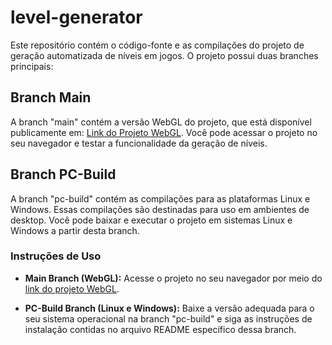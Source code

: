 # level-generator

Este repositório contém o código-fonte e as compilações do projeto de geração automatizada de níveis em jogos. O projeto possui duas branches principais:

## Branch Main

A branch "main" contém a versão WebGL do projeto, que está disponível publicamente em: [Link do Projeto WebGL](https://jonathanyuri.github.io/level-generator/). Você pode acessar o projeto no seu navegador e testar a funcionalidade da geração de níveis.

## Branch PC-Build

A branch "pc-build" contém as compilações para as plataformas Linux e Windows. Essas compilações são destinadas para uso em ambientes de desktop. Você pode baixar e executar o projeto em sistemas Linux e Windows a partir desta branch.

### Instruções de Uso

- **Main Branch (WebGL):** Acesse o projeto no seu navegador por meio do [link do projeto WebGL](https://jonathanyuri.github.io/level-generator/).

- **PC-Build Branch (Linux e Windows):** Baixe a versão adequada para o seu sistema operacional na branch "pc-build" e siga as instruções de instalação contidas no arquivo README específico dessa branch.
